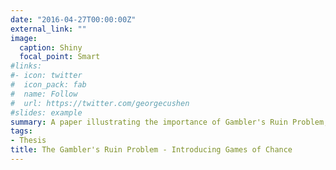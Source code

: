 ```yaml
---
date: "2016-04-27T00:00:00Z"
external_link: ""
image:
  caption: Shiny
  focal_point: Smart
#links:
#- icon: twitter
#  icon_pack: fab
#  name: Follow
#  url: https://twitter.com/georgecushen
#slides: example
summary: A paper illustrating the importance of Gambler's Ruin Problem, relating it to many real world phenomenon, along with the highlights of the associated concepts such as Markov Chains, Random Walks and Stochastic Processes. The topic also includes quite a few simulations aided with visual representations. 
tags:
- Thesis
title: The Gambler's Ruin Problem - Introducing Games of Chance
---
```

